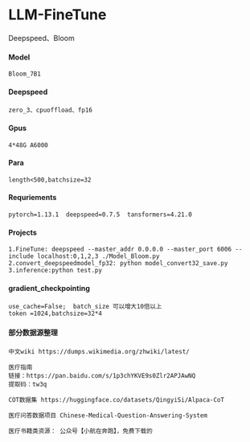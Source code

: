 # LLM-FineTune
Deepspeed、Bloom

#### Model
    Bloom_7B1
 
#### Deepspeed
    zero_3、cpuoffload、fp16
 
#### Gpus
    4*48G A6000

#### Para
    length<500,batchsize=32
   
#### Requriements
    pytorch=1.13.1  deepspeed=0.7.5  tansformers=4.21.0

#### Projects
    1.FineTune: deepspeed --master_addr 0.0.0.0 --master_port 6006 --include localhost:0,1,2,3 ./Model_Bloom.py
    2.convert_deepspeedmodel_fp32: python model_convert32_save.py
    3.inference:python test.py
    
  
#### gradient_checkpointing
    use_cache=False;  batch_size 可以增大10倍以上
    token =1024,batchsize=32*4


####  部分数据源整理
```
中文wiki https://dumps.wikimedia.org/zhwiki/latest/

医疗指南 
链接：https://pan.baidu.com/s/1p3chYKVE9s0Zlr2APJAwNQ 
提取码：tw3q

COT数据集 https://huggingface.co/datasets/QingyiSi/Alpaca-CoT

医疗问答数据项目 Chinese-Medical-Question-Answering-System

医疗书籍类资源： 公众号【小航在奔跑】，免费下载的
```
